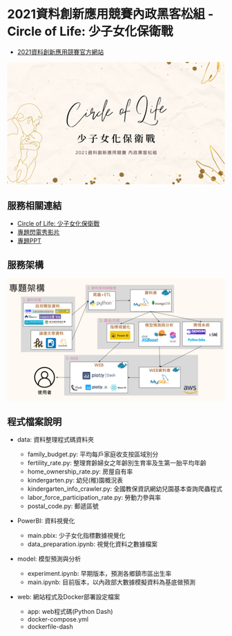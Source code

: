 # 2021資料創新應用競賽內政黑客松組 - Circle of Life: 少子女化保衛戰

* [2021資料創新應用競賽官方網站](https://opendata-contest.tca.org.tw/)

![](https://github.com/SuYenTing/tibame_project/blob/main/image/poster.png)

## 服務相關連結

* [Circle of Life: 少子女化保衛戰](http://3.13.171.111/)
* [專題閃電秀影片](https://www.youtube.com/watch?v=9o5-INL75sw)
* [專題PPT](https://github.com/SuYenTing/tibame_project/tree/main/ppt)

## 服務架構

![](https://github.com/SuYenTing/tibame_project/blob/main/image/architecture.png)

## 程式檔案說明

* data: 資料整理程式碼資料夾
    * family_budget.py: 平均每戶家庭收支按區域別分
    * fertility_rate.py: 整理育齡婦女之年齡別生育率及生第一胎平均年齡
    * home_ownership_rate.py: 房屋自有率
    * kindergarten.py: 幼兒(稚)園概況表
    * kindergarten_info_crawler.py: 全國教保資訊網幼兒園基本查詢爬蟲程式
    * labor_force_participation_rate.py: 勞動力參與率
    * postal_code.py: 郵遞區號

* PowerBI: 資料視覺化
    * main.pbix: 少子女化指標數據視覺化
    * data_preparation.ipynb: 視覺化資料之數據檔案

* model: 模型預測與分析
    * experiment.ipynb: 早期版本，預測各鄉鎮市區出生率
    * main.ipynb: 目前版本，以內政部大數據模擬資料為基底做預測

* web: 網站程式及Docker部署設定檔案
    * app: web程式碼(Python Dash)
    * docker-compose.yml
    * dockerfile-dash
